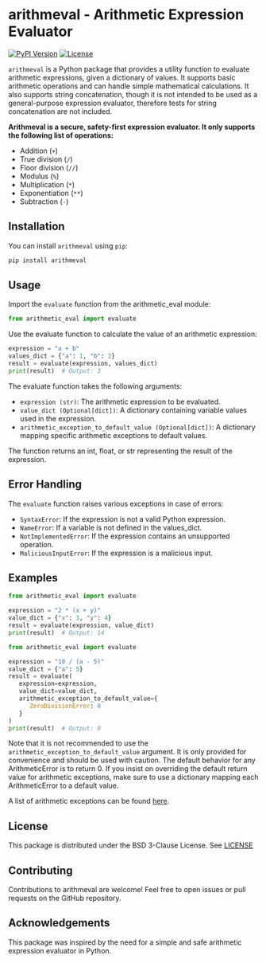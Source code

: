 # arithmeval - Arithmetic Expression Evaluator

[![PyPI Version](https://img.shields.io/pypi/v/arithmeval)](https://pypi.org/project/arithmeval/)
[![License](https://img.shields.io/github/license/enesklcarslan/arithmeval)](https://github.com/enesklcarslan/arithmeval/blob/main/LICENSE)

`arithmeval` is a Python package that provides a utility function to evaluate arithmetic expressions, given a dictionary of values. It supports basic arithmetic operations and can handle simple mathematical calculations.
It also supports string concatenation, though it is not intended to be used as a general-purpose expression evaluator, therefore tests for string concatenation are not included.

**Arithmeval is a secure, safety-first expression evaluator. It only supports the following list of operations:**

- Addition (`+`)
- True division (`/`)
- Floor division (`//`)
- Modulus (`%`)
- Multiplication (`*`)
- Exponentiation (`**`)
- Subtraction (`-`)

## Installation

You can install `arithmeval` using `pip`:

```bash
pip install arithmeval
```

## Usage
Import the `evaluate` function from the arithmetic_eval module:

```python
from arithmetic_eval import evaluate
```
Use the evaluate function to calculate the value of an arithmetic expression:

```python
expression = "a + b"
values_dict = {"a": 1, "b": 2}
result = evaluate(expression, values_dict)
print(result)  # Output: 3
```

The evaluate function takes the following arguments:


- `expression (str)`: The arithmetic expression to be evaluated.
- `value_dict (Optional[dict])`: A dictionary containing variable values used in the expression.
- `arithmetic_exception_to_default_value (Optional[dict])`: A dictionary mapping specific arithmetic exceptions to default values.

The function returns an int, float, or str representing the result of the expression.

## Error Handling
The `evaluate` function raises various exceptions in case of errors:

- `SyntaxError`: If the expression is not a valid Python expression.
- `NameError`: If a variable is not defined in the values_dict.
- `NotImplementedError`: If the expression contains an unsupported operation.
- `MaliciousInputError`: If the expression is a malicious input.

## Examples

```python
from arithmetic_eval import evaluate

expression = "2 * (x + y)"
value_dict = {"x": 3, "y": 4}
result = evaluate(expression, value_dict)
print(result)  # Output: 14
```

```python
from arithmetic_eval import evaluate

expression = "10 / (a - 5)"
value_dict = {"a": 5}
result = evaluate(
   expression=expression, 
   value_dict=value_dict, 
   arithmetic_exception_to_default_value={
      ZeroDivisionError: 0
   }
)
print(result)  # Output: 0
```

Note that it is not recommended to use the `arithmetic_exception_to_default_value` argument. It is only provided for convenience and should be used with caution. The default behavior for any ArithmeticError is to return 0.
If you insist on overriding the default return value for arithmetic exceptions, make sure to use a dictionary mapping each ArithmeticError to a default value.

A list of arithmetic exceptions can be found [here](https://docs.python.org/3/library/exceptions.html#ArithmeticError).

## License
This package is distributed under the BSD 3-Clause License. See [LICENSE](https://github.com/enesklcarslan/arithmeval/blob/main/LICENSE)

## Contributing
Contributions to arithmeval are welcome! Feel free to open issues or pull requests on the GitHub repository.

## Acknowledgements
This package was inspired by the need for a simple and safe arithmetic expression evaluator in Python.